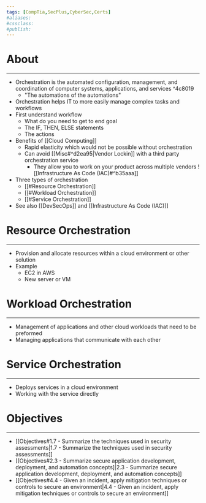 ```yaml
---
tags: [CompTia,SecPlus,CyberSec,Certs]
#aliases:
#cssclass:
#publish:
---
```


# About
---
- Orchestration is the automated configuration, management, and coordination of computer systems, applications, and services ^4c8019
	- "The automations of the automations"
- Orchestration helps IT to more easily manage complex tasks and workflows
- First understand workflow
	- What do you need to get to end goal
	- The IF, THEN, ELSE statements
	- The actions
- Benefits of [[Cloud Computing]]
	- Rapid elasticity which would not be possible without orchestration
	- Can avoid [[Misc#^d2ea95|Vendor Lockin]] with a third party orchestration service
		- They allow you to work on your product across multiple vendors
![[Infrastructure As Code (IAC)#^b35aaa]]
- Three types of orchestration
	- [[#Resource Orchestration]]
	- [[#Workload Orchestration]]
	- [[#Service Orchestration]]
- See also [[DevSecOps]] and [[Infrastructure As Code (IAC)]]

# Resource Orchestration
---
- Provision and allocate resources within a cloud environment or other solution
- Example
	- EC2 in AWS
	- New server or VM

# Workload Orchestration
---
- Management of applications and other cloud workloads that need to be preformed
- Managing applications that communicate with each other 

# Service Orchestration
---
- Deploys services in a cloud environment
- Working with the service directly

# Objectives
---
- [[Objectives#1.7 - Summarize the techniques used in security assessments|1.7 - Summarize the techniques used in security assessments]]
- [[Objectives#2.3 - Summarize secure application development, deployment, and automation concepts]|2.3 - Summarize secure application development, deployment, and automation concepts]]
- [[Objectives#4.4 - Given an incident, apply mitigation techniques or controls to secure an environment|4.4 - Given an incident, apply mitigation techniques or controls to secure an environment]]